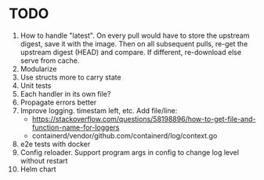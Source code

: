 # TODO

1. How to handle "latest". On every pull would have to store the upstream digest, save it with the image. Then on all subsequent pulls, re-get the upstream digest (HEAD) and compare. If different, re-download else serve from cache.
2. Modularize
3. Use structs more to carry state
4. Unit tests
5. Each handler in its own file?
6. Propagate errors better
7. Improve logging. timestam left, etc. Add file/line:
   - https://stackoverflow.com/questions/58198896/how-to-get-file-and-function-name-for-loggers
   - containerd/vendor/github.com/containerd/log/context.go
8. e2e tests with docker
9. Config reloader. Support program args in config to change log level without restart
10. Helm chart
